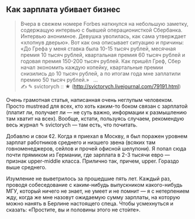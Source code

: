 ## Как зарплата убивает бизнес

> Вчера в свежем номере Forbes наткнулся на небольшую заметку, содержащую интервью с бывшей операционисткой Сбербанка. Интервью анонимное. Девушка уволилась, как сама утверждает «хлопнув дверью». Вот как она описывает ситуацию и причины:  
«До Грефа у меня ставка была 10-15 тысяч рублей, месячная премия 10 тысяч рублей, квартальная премия 60 тысяч рублей и годовая премия 150-200 тысяч рублей. Как пришёл Греф, Сбер начал экономить каждую копейку, квартальные премии снизились до 10 тысяч рублей, а по итогам года мне заплатили премию 50 тысяч рублей.»  
…  
✍ ✎ svictorych :: ★ (http://svictorych.livejournal.com/79191.html)

Очень грамотная статья, написанная очень неглупым человеком. Просто mustread для всех, кто хоть каким-то боком связан с зарплатой (платит ли, получает ли — не суть важно, информации к размышлению там хватит на всех). Вообще, кстати, пользуясь случаем, рекомендую весь журнал ✎ svictorych   — там есть, что почитать.

Добавлю и свои ¢2. Когда я приехал в Москву, я был поражен уровнем зарплат работников среднего и низшего звена (всяких там говноменеджеров, сейлов и прочей офисной шелупони). Я попал сюда почти прямиком из Германии, где зарплата в 2-3 тысячи евро — признак upper-middle класса. Прилично так, причем, upper. Гораздо выше среднего.

Изумление не выветрилось за прошедшие пять лет. Каждый раз, проводя собеседование с каким-нибудь выпускником какого-нибудь МГУ, который ничего не знает, не умеет и не помнит — я с нетерпением жду, когда же мне назовут ожидаемую сумму зарплаты, на которую можно нанять в Берлине настоящего спеца. Чтобы усмехнуться и сказать: «Простите, вы и половины этого не сто́ите».
